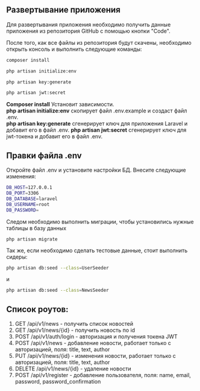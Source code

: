 ## Развертывание приложения

Для развертывания приложения необходимо получить данные приложения из репозитория GitHub с помощью кнопки "Code".

После того, как все файлы из репозитория будут скачены, необходимо открыть консоль и выполнить следующие команды:

```bash
composer install
```
```bash
php artisan initialize:env
```
```bash
php artisan key:generate
```
```bash
php artisan jwt:secret
```
**Composer install** Установит зависимости.  
**php artisan initialize:env** скопирует файл .env.example и создаст файл .env.  
**php artisan key:generate** сгенерирует ключ для приложения Laravel и добавит его в файл .env.
**php artisan jwt:secret** сгенерирует ключ для jwt-токена и добавит его в файл .env.

## Правки файла .env
Откройте файл .env и установите настройки БД. Внесите следующие изменения:
```bash
DB_HOST=127.0.0.1
DB_PORT=3306
DB_DATABASE=laravel
DB_USERNAME=root
DB_PASSWORD=
```
Следом необходимо выполнить миграции, чтобы установились нужные таблицы в базу данных
```shell
php artisan migrate
```
Так же, если необходимо сделать тестовые данные, стоит выполнить сидеры:
```bash
php artisan db:seed --class=UserSeeder
```
и
```bash
php artisan db:seed --class=NewsSeeder
```
## Список роутов:
1. GET /api/v1/news - получить список новостей
2. GET /api/v1/news/{id} - получить новость по id
3. POST /api/v1/auth/login - авторизация и получения токена JWT
4. POST /api/v1/news - добавление новости, работает только с авторизацией, поля: title, text, author
5. PUT /api/v1/news/{id} - изменения новости, работает только с авторизацией, поля: title, text, author
6. DELETE /api/v1/news/{id} - удаление новости
7. POST /api/v1/register - добавление пользователя, поля: name, email, password, password_confirmation

